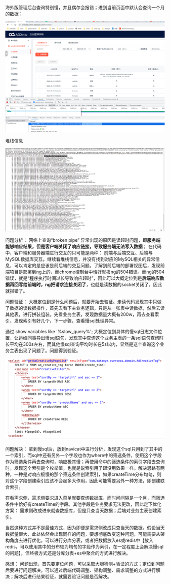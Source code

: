 海外版管理后台查询特别慢，并且偶尔会报错；进到当前页面中默认会查询一个月的数据； 


![image.png](./image/记一次慢SQL查询方案的解决过程/1663053211141.png)

堆栈信息

![image.png](./image/记一次慢SQL查询方案的解决过程/1663053239514.png)

问题分析：
网络上查询“broken pipe” 异常出现的原因是读超时问题，即**服务端能够响应结果，但是客户端关闭了响应链接，导致服务端无法写入数据**；
在代码中，客户端和服务器端进行交互的只可能是两种： 前端与后端交互、后端与MySQL数据库交互。继续看堆栈信息，并没有找到对应的MySQL相关的异常信息，可以肯定的是应该是前后端的交互问题。了解到前后端的部署视图后，发现前端项目是部署到ng上的，而chrome控制台中恰好就报ng的504错误。而ng的504错误，就是“程序执行时间过长导致响应超时”，因此可以大概定位到是**后端响应数据再回写给前端时，ng把请求连接关闭了**，也就是读数据的socket关闭了，因此就报错了。

问题验证：
大概定位到是什么问题后，就要开始去验证。走读代码发现其中只做了数据的读数据操作，首先去看下主业务逻辑，只是从一张表中读数据，然后去读其他表，进行拼装组装。先看业务主表，发现数据量大概有200w，再去查看索引，发现索引有好几个，下一步骤，查看慢sql处理异常。

通过 show variables  like '%slow_query%'; 大概定位到具体的慢sql日志文件位置，让运维同事导出慢sql语句，发现其中查询这个业务主表的一条sql语句查询时长平均在300s左右，而其他慢sql查询平均时长在5s以内，显然是这个查询这个业务主表出现了问题了。问题得到验证。


![image.png](./image/记一次慢SQL查询方案的解决过程/1677725545488.png)

问题解决：
拿到慢sql后，放到navicat中进行分析，发现这个sql只用到了其中的一个索引，而sql中还有另外一个字段也作为where中的筛选条件，使用这个字段作为筛选条件再去查询时，响应极其慢；再使用命中的筛选条件的索引字段去查询时，发现这个索引是个枚举值，也就是说索引用了跟没用效果一样。解决思路有两种，一种是对响应极慢的那个筛选条件创建索引，如果createTime分布均匀，则对这个字段创建索引应该不会起多大作用，因此可能需要另外一种方法，即创建联合索引。

在看需求侧，需求侧要求进入菜单就要查询数据库，而时间间隔是一个月，而筛选条件中恰好有createTime的字段。其他字段是业务要求无法更改，因此定下优化方案： 需求侧改成进来就查数据库，但是只查当天数据；后端对业务主表创建索引。

当然这种方式并不是最佳方式，因为即便是需求侧改成只查当天的数据，假设当天数据量很大，此处依然会出现同样的问题，要想彻底改变这种问题，可能需要从架构角度去进行优化，可以进行分库分表，或者把数据放入es或redis中【放入redis，可以使用其中的分布较为均匀的字段作为索引，在一定程度上会解决慢sql的问题】，但终极方式还是分库分表+es中聚合的方式进行解决。

感想：
问题出现，首先要定位问题，可以采取大胆猜测+验证的方式；定位到问题后要进行问题解决，可以通过后端代码调整、架构调整、需求调整的方式进行解决；解决后进行结果验证，就需要验证问题是否解决。





